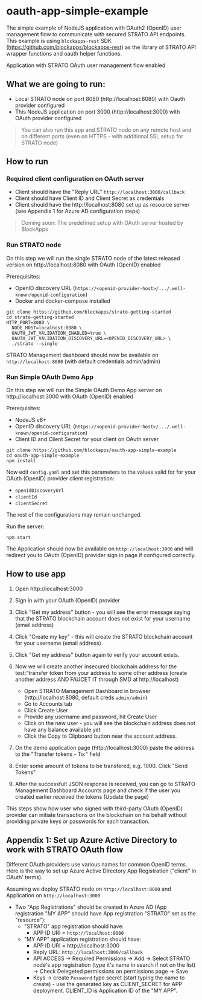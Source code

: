# oauth-app-simple-example
The simple example of NodeJS application with OAuth2 (OpenID) user management flow to communicate with secured STRATO API endpoints. 
This example is using `blockapps-rest` SDK (https://github.com/blockapps/blockapps-rest) as the library of STRATO API wrapper functions and oauth helper functions.

Application with STRATO OAuth user management flow enabled

## What we are going to run:
 - Local STRATO node on port 8080 (http://localhost:8080) with Oauth provider configured
 - This NodeJS application on port 3000 (http://localhost:3000) with OAuth provider configured

> You can also run this app and STRATO node on any remote host and on different ports (even on HTTPS - with additional SSL setup for STRATO node)

## How to run

### Required client configuration on OAuth server
 - Client should have the "Reply URL" `http://localhost:3000/callback`
 - Client should have Client ID and Client Secret as credentials
 - Client should have the http://localhost:8080 set up as resource server (see Appendix 1 for Azure AD configuration steps)
 
> Coming soon: The predefined setup with OAuth server hosted by BlockApps
 
### Run STRATO node

On this step we will run the single STRATO node of the latest released version on http://localhost:8080 with OAuth (OpenID) enabled

Prerequisites:
  - OpenID discovery URL (`https://<openid-provider-host>/.../.well-known/openid-configuration`)
  - Docker and docker-compose installed

```
git clone https://github.com/blockapps/strato-getting-started
cd strato-getting-started
HTTP_PORT=8080 \
  NODE_HOST=localhost:8080 \
  OAUTH_JWT_VALIDATION_ENABLED=true \
  OAUTH_JWT_VALIDATION_DISCOVERY_URL=<OPENID_DISCOVERY_URL> \
  ./strato --single
```

STRATO Management dashboard should now be available on `http://localhost:8080` (with default credentials admin/admin)


### Run Simple OAuth Demo App

On this step we will run the Simple OAuth Demo App server on http://localhost:3000 with OAuth (OpenID) enabled

Prerequisites:
  - NodeJS v6+
  - OpenID discovery URL (`https://<openid-provider-host>/.../.well-known/openid-configuration`)
  - Client ID and Client Secret for your client on OAuth server
  
```
git clone https://github.com/blockapps/oauth-app-simple-example
cd oauth-app-simple-example
npm install
```
Now edit `config.yaml` and set this parameters to the values valid for for your OAuth (OpenID) provider client registration:
 - `openIdDiscoveryUrl`
 - `clientId`
 - `clientSecret`
 
The rest of the configurations may remain unchanged.

Run the server:
```
npm start
```

The Application should now be available on `http://localhost:3000` and will redirect you to OAuth (OpenID) provider sign in page if configured correctly.

## How to use app
1. Open http://localhost:3000
2. Sign in with your OAuth (OpenID) provider
3. Click "Get my address" button - you will see the error message saying that the STRATO blockchain account does not exist for your username (email address)
4. Click "Create my key" - this will create the STRATO blockchain account for your username (email address)
5. Click "Get my address" button again to verify your account exists.
6. Now we will create another insecured blockchain address for the test:"transfer token from your address to some other address (create another address AND FAUCET IT through SMD at http://localhost)
  
    - Open STRATO Management Dashboard in browser (http://localhost:8080, default creds `admin/admin`)
    - Go to Accounts tab
    - Click Create User
    - Provide any username and password, hit Create User
    - Click on the new user - you will see the blockchain address does not have any balance available yet
    - Click the Copy to Clipboard button near the account address.
    
7. On the demo application page (http://localhost:3000) paste the address to the "Transfer tokens - To:" field
8. Enter some amount of tokens to be transfered, e.g. 1000. Click "Send Tokens"
9. After the successfult JSON response is received, you can go to STRATO Management Dashboard Accounts page and check if the user you created earlier received the tokens (Update the page)

This steps show how user who signed with third-party OAuth (OpenID) provider can initiate transactions on the blockchain on his behalf without providing private keys or passwords for each transaction.

## Appendix 1: Set up Azure Active Directory to work with STRATO OAuth flow

Different OAuth providers use various names for common OpenID terms. 
Here is the way to set up Azure Active Directory App Registration ("client" in OAuth' terms).

  Assuming we deploy STRATO node on `http://localhost:8080` and Application on `http://localhost:3000`
  - Two "App Registrations" should be created in Azure AD (App registration "MY APP" should have App registration "STRATO" set as the "resource"):
    - "STRATO" app registration should have:
      - APP ID URI = `http://localhost:8080`
    - "MY APP" application registration should have:
      - APP ID URI = http://localhost:3000
      - Reply URL: `http://localhost:3000/callback`
      - API ACCESS -> Required Permissions -> Add -> Select STRATO node's app registration (type it's name in search if not on the list) -> Check Delegeted permissions on permissions page -> Save
      - Keys -> create `Password` type secret (start typing the name to create) - use the generated key as CLIENT_SECRET for APP deployment. CLIENT_ID is Application ID of the "MY APP".
